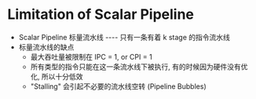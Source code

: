 # Limitation of Scalar Pipeline

+ Scalar Pipeline 标量流水线 ---- 只有一条有着 k stage 的指令流水线
+ 标量流水线的缺点
  + 最大吞吐量被限制在 IPC = 1, or CPI = 1
  + 所有类型的指令只能在这一条流水线下被执行, 有的时候因为硬件没有优化, 所以十分低效
  + "Stalling" 会引起不必要的流水线空转 (Pipeline Bubbles)

